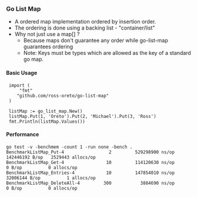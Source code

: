 ### Go List Map

* A ordered map implementation ordered by insertion order.
* The ordering is done using a backing list - "container/list"
* Why not just use a map[] ?
  * Because maps don't guarantee any order while go-list-map guarantees ordering
  * Note: Keys must be types which are allowed as the key of a standard go map.

#### Basic Usage
```
 import (
     "fmt"
 	"github.com/ross-oreto/go-list-map"
 )
 
 listMap := go_list_map.New()
 listMap.Put(1, 'Oreto').Put(2, 'Michael').Put(3, 'Ross')
 fmt.Println(listMap.Values())
```

#### Performance
```
go test -v -benchmem -count 1 -run none -bench .
BenchmarkListMap_Put-4                 2         529298900 ns/op        142446192 B/op   2529443 allocs/op
BenchmarkListMap_Get-4                10         114120630 ns/op               0 B/op          0 allocs/op
BenchmarkListMap_Entries-4            10         147854010 ns/op        32006144 B/op          1 allocs/op
BenchmarkListMap_DeleteAll-4         300           3884690 ns/op               0 B/op          0 allocs/op
```
